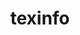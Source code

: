 ---
title: "texinfo"
layout: cache
categories: [package, develop-2025-03-30]
meta: {"compilers": ["apple-clang@16.0.0", "gcc@10.5.0", "gcc@11.1.0", "gcc@11.4.0", "gcc@12.4.0", "gcc@13.2.0", "gcc@13.3.0", "gcc@7.5.0", "intel-oneapi-compilers@2024.1.0", "intel-oneapi-compilers@2024.2.1"], "num_specs": 15, "num_specs_by_stack": {"aws-pcluster-neoverse_v1": 1, "aws-pcluster-x86_64_v4": 2, "build_systems": 1, "data-vis-sdk": 1, "developer-tools-aarch64-linux-gnu": 1, "developer-tools-darwin": 1, "developer-tools-x86_64_v3-linux-gnu": 1, "e4s": 2, "e4s-neoverse-v2": 1, "e4s-oneapi": 2, "hep": 2, "ml-linux-x86_64-rocm": 1, "radiuss": 1, "root": 15, "tutorial": 1}, "oss": ["amzn2", "centos7", "rhel8", "sequoia", "ubuntu18.04", "ubuntu20.04", "ubuntu22.04", "ubuntu24.04"], "platforms": ["darwin", "linux"], "stacks": ["aws-pcluster-neoverse_v1", "aws-pcluster-x86_64_v4", "build_systems", "data-vis-sdk", "developer-tools-aarch64-linux-gnu", "developer-tools-darwin", "developer-tools-x86_64_v3-linux-gnu", "e4s", "e4s-neoverse-v2", "e4s-oneapi", "hep", "ml-linux-x86_64-rocm", "radiuss", "root", "tutorial"], "targets": ["aarch64", "neoverse_v1", "neoverse_v2", "x86_64_v3", "x86_64_v4"], "versions": ["7.1"]}
spec_details: [{"compiler": "gcc@11.4.0", "hash": "323dqsvg36hsu4rp66dijnwrkepkcp5s", "os": "ubuntu22.04", "platform": "linux", "size": "-", "stacks": ["e4s", "hep", "root", "tutorial"], "target": "x86_64_v3", "variants": ["build_system=autotools"], "versions": ["7.1"]}, {"compiler": "gcc@13.2.0", "hash": "6s2tm3raduxyfrmk6kix5uhghwgububk", "os": "ubuntu24.04", "platform": "linux", "size": "-", "stacks": ["ml-linux-x86_64-rocm", "root"], "target": "x86_64_v3", "variants": ["build_system=autotools"], "versions": ["7.1"]}, {"compiler": "gcc@13.3.0", "hash": "bg34z7biebopt4ruqqlbtux5urm2qdmz", "os": "rhel8", "platform": "linux", "size": "-", "stacks": ["developer-tools-aarch64-linux-gnu", "root"], "target": "aarch64", "variants": ["build_system=autotools"], "versions": ["7.1"]}, {"compiler": "intel-oneapi-compilers@2024.2.1", "hash": "buxupt7eunppu6ivp4ufgftlkuufdp5i", "os": "ubuntu22.04", "platform": "linux", "size": "-", "stacks": ["e4s-oneapi", "root"], "target": "x86_64_v3", "variants": ["build_system=autotools"], "versions": ["7.1"]}, {"compiler": "gcc@11.4.0", "hash": "dngb5mxjswkghzcydbthy32s4yjtqsx6", "os": "ubuntu22.04", "platform": "linux", "size": "-", "stacks": ["e4s-neoverse-v2", "root"], "target": "neoverse_v2", "variants": ["build_system=autotools"], "versions": ["7.1"]}, {"compiler": "gcc@11.4.0", "hash": "gb3wcfiqrwwdhw5h6fbw2adfb2s3idk4", "os": "ubuntu22.04", "platform": "linux", "size": "-", "stacks": ["e4s", "root"], "target": "x86_64_v3", "variants": ["build_system=autotools"], "versions": ["7.1"]}, {"compiler": "apple-clang@16.0.0", "hash": "hwjeqndhocjp7ecrr3f66ku2b64p3co6", "os": "sequoia", "platform": "darwin", "size": "-", "stacks": ["developer-tools-darwin", "root"], "target": "aarch64", "variants": ["build_system=autotools"], "versions": ["7.1"]}, {"compiler": "intel-oneapi-compilers@2024.1.0", "hash": "ry3pabphdbd3pxonpocle5wj7qyteg3y", "os": "amzn2", "platform": "linux", "size": "-", "stacks": ["aws-pcluster-x86_64_v4", "root"], "target": "x86_64_v3", "variants": ["build_system=autotools"], "versions": ["7.1"]}, {"compiler": "intel-oneapi-compilers@2024.2.1", "hash": "s4sg52i7nhnaltdbfr7e5fg26se5j6ra", "os": "ubuntu22.04", "platform": "linux", "size": "-", "stacks": ["e4s-oneapi", "root"], "target": "x86_64_v3", "variants": ["build_system=autotools"], "versions": ["7.1"]}, {"compiler": "gcc@11.1.0", "hash": "ubbfe2ymt3t6qg7z6irowfnk2yxduahl", "os": "ubuntu20.04", "platform": "linux", "size": "-", "stacks": ["data-vis-sdk", "root"], "target": "x86_64_v3", "variants": ["build_system=autotools"], "versions": ["7.1"]}, {"compiler": "gcc@12.4.0", "hash": "upxd5hq36xhpmhucbvhiwjtm6o6gtaw2", "os": "amzn2", "platform": "linux", "size": "-", "stacks": ["aws-pcluster-neoverse_v1", "root"], "target": "neoverse_v1", "variants": ["build_system=autotools"], "versions": ["7.1"]}, {"compiler": "gcc@11.4.0", "hash": "utk5hkhttuqs52hdbqgshs7f5zgpg5wn", "os": "ubuntu22.04", "platform": "linux", "size": "-", "stacks": ["hep", "root"], "target": "x86_64_v3", "variants": ["build_system=autotools"], "versions": ["7.1"]}, {"compiler": "intel-oneapi-compilers@2024.1.0", "hash": "vnypbhtmnnozfgdpu2p4dulqrutqnese", "os": "amzn2", "platform": "linux", "size": "-", "stacks": ["aws-pcluster-x86_64_v4", "root"], "target": "x86_64_v4", "variants": ["build_system=autotools"], "versions": ["7.1"]}, {"compiler": "gcc@7.5.0", "hash": "ylj4kgy6yn3cfh4vtc2mdvzi4c2jdqxk", "os": "ubuntu18.04", "platform": "linux", "size": "-", "stacks": ["build_systems", "radiuss", "root"], "target": "x86_64_v3", "variants": ["build_system=autotools"], "versions": ["7.1"]}, {"compiler": "gcc@10.5.0", "hash": "zfhjg4igeq7lolggsbryv7ysbuh6izua", "os": "centos7", "platform": "linux", "size": "-", "stacks": ["developer-tools-x86_64_v3-linux-gnu", "root"], "target": "x86_64_v3", "variants": ["build_system=autotools"], "versions": ["7.1"]}]
---